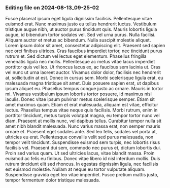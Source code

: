 

### Editing file on 2024-08-13_09-25-02

Fusce placerat ipsum eget ligula dignissim facilisis. Pellentesque vitae euismod erat. Nunc maximus justo eu tellus hendrerit luctus. Vestibulum tristique augue nibh, ut auctor purus tincidunt quis. Mauris lobortis ligula augue, id bibendum tortor sodales vel. Sed vel urna purus. Nulla facilisi. Aliquam auctor et metus ac bibendum. Nulla suscipit molestie aliquet.
Lorem ipsum dolor sit amet, consectetur adipiscing elit. Praesent sed sapien nec orci finibus ultrices. Cras faucibus imperdiet tortor, nec tincidunt purus rutrum et. Sed dictum vel lectus eget elementum. Phasellus fringilla venenatis ligula nec mollis. Pellentesque ac metus vitae lacus imperdiet porttitor quis vel leo. Ut rhoncus lacus ex, ac faucibus sem lacinia ut. Cras vel nunc ut urna laoreet auctor. Vivamus dolor dolor, facilisis nec hendrerit at, sollicitudin at est.
Donec in cursus sem. Morbi scelerisque ligula erat, eu malesuada magna tristique sit amet. Duis posuere sapien erat, ut dapibus ipsum aliquet eu. Phasellus tempus congue justo ac ornare. Mauris in tortor mi. Vivamus vestibulum ipsum lobortis tortor posuere, id maximus nisl iaculis. Donec vitae ipsum pulvinar metus scelerisque semper. Etiam sit amet maximus quam. Etiam et erat malesuada, aliquam est vitae, efficitur lectus. Phasellus tempus vitae neque quis facilisis. Morbi rutrum, enim in porttitor tincidunt, metus turpis volutpat magna, eu tempor tortor nunc vel diam. Praesent at mollis nunc, vel dapibus tellus. Curabitur tempor nulla sit amet nibh blandit malesuada.
Nunc varius massa erat, non semper mauris ornare et. Praesent eget sodales ante. Sed leo felis, sodales vel porta at, ultricies eu erat. Pellentesque convallis velit sed purus malesuada, non tempor velit tincidunt. Suspendisse euismod sem turpis, nec lobortis risus facilisis vel. Praesent dui sem, commodo nec purus et, dictum lobortis dui. Proin sed varius quam. Ut sed ultricies lacus, vitae blandit massa. Proin euismod ac felis eu finibus. Donec vitae libero id nisl interdum mollis. Duis rutrum tincidunt elit sed rhoncus. In egestas dignissim ligula, nec facilisis est euismod molestie. Nullam at neque eu tortor vulputate aliquam. Suspendisse gravida eget leo vitae imperdiet. Fusce pretium mattis justo, tempor fermentum dolor tristique malesuada.


